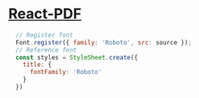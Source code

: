 # [React-PDF](https://react-pdf.org/)




``` javascript
  // Register font
  Font.register({ family: 'Roboto', src: source });
  // Reference font
  const styles = StyleSheet.create({
    title: {
      fontFamily: 'Roboto'
    }
  })
```


